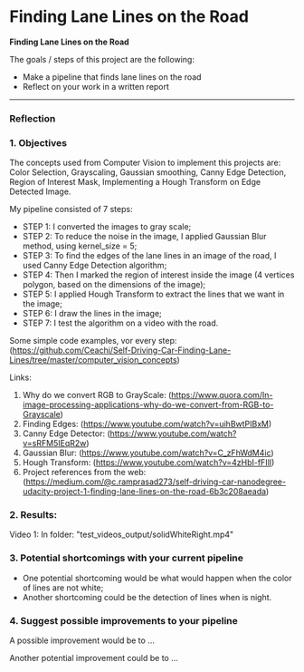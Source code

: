 # **Finding Lane Lines on the Road** 

**Finding Lane Lines on the Road**

The goals / steps of this project are the following:
* Make a pipeline that finds lane lines on the road
* Reflect on your work in a written report


[//]: # (Image References)

[image1]: ./examples/grayscale.jpg "Grayscale"

---

### Reflection

### 1. Objectives

The concepts used from Computer Vision to implement this projects are: Color Selection, Grayscaling, Gaussian smoothing, Canny Edge Detection, Region of Interest Mask, Implementing a Hough Transform on Edge Detected Image.<br/>

My pipeline consisted of 7 steps: <br/>
* STEP 1: I converted the images to gray scale; 
* STEP 2: To reduce the noise in the image, I applied Gaussian Blur method, using kernel_size = 5; 
* STEP 3: To find the edges of the lane lines in an image of the road, I used Canny Edge Detection algorithm;
* STEP 4: Then I marked the region of interest inside the image (4 vertices polygon, based on the dimensions of the image); 
* STEP 5: I applied Hough Transform to extract the lines that we want in the image; 
* STEP 6: I draw the lines in the image; <br/>
* STEP 7: I test the algorithm on a video with the road. <br/>

Some simple code examples, vor every step: <br/>
(https://github.com/Ceachi/Self-Driving-Car-Finding-Lane-Lines/tree/master/computer_vision_concepts) <br/>

Links:
1. Why do we convert RGB to GrayScale: (https://www.quora.com/In-image-processing-applications-why-do-we-convert-from-RGB-to-Grayscale)
2. Finding Edges: (https://www.youtube.com/watch?v=uihBwtPIBxM)
3. Canny Edge Detector: (https://www.youtube.com/watch?v=sRFM5IEqR2w)
4. Gaussian Blur: (https://www.youtube.com/watch?v=C_zFhWdM4ic)
5. Hough Transform: (https://www.youtube.com/watch?v=4zHbI-fFIlI)
6. Project references from the web: (https://medium.com/@c.ramprasad273/self-driving-car-nanodegree-udacity-project-1-finding-lane-lines-on-the-road-6b3c208aeada)

### 2. Results:

Video 1: In folder: "test_videos_output/solidWhiteRight.mp4"

### 3. Potential shortcomings with your current pipeline

* One potential shortcoming would be what would happen when the color of lines are not white;
* Another shortcoming could be the detection of lines when is night.


### 4. Suggest possible improvements to your pipeline

A possible improvement would be to ...

Another potential improvement could be to ...
